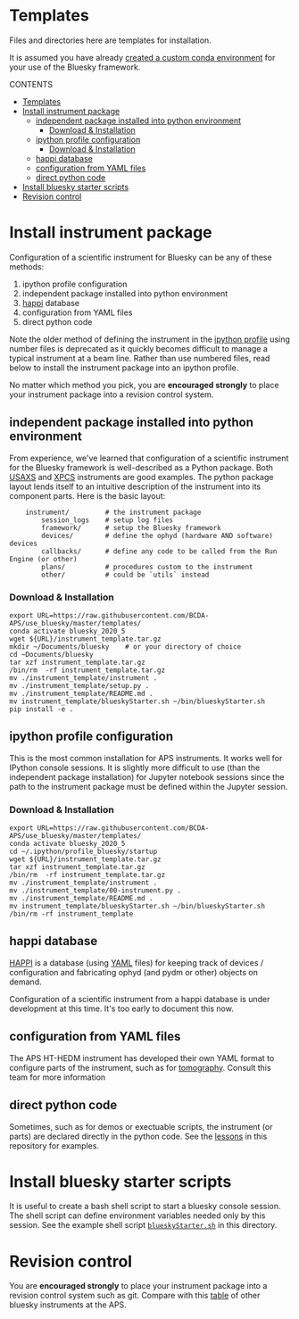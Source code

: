# Templates

Files and directories here are templates for installation.

It is assumed you have already
[created a custom conda environment](/python_installation/README.md#quick-summary)
for your use of the Bluesky framework.

CONTENTS

- [Templates](#templates)
- [Install instrument package](#install-instrument-package)
  - [independent package installed into python environment](#independent-package-installed-into-python-environment)
    - [Download & Installation](#download--installation)
  - [ipython profile configuration](#ipython-profile-configuration)
    - [Download & Installation](#download--installation-1)
  - [happi database](#happi-database)
  - [configuration from YAML files](#configuration-from-yaml-files)
  - [direct python code](#direct-python-code)
- [Install bluesky starter scripts](#install-bluesky-starter-scripts)
- [Revision control](#revision-control)

# Install instrument package

Configuration of a scientific instrument for Bluesky can be any of these methods:

1. ipython profile configuration
1. independent package installed into python environment
1. [happi](https://pcdshub.github.io/happi) database
1. configuration from YAML files
1. direct python code

Note the older method of defining the instrument in the
[ipython profile](https://ipython.readthedocs.io/en/stable/config/intro.html#profiles)
using number files is deprecated as it quickly becomes difficult to manage
a typical instrument at a beam line.  Rather than use numbered files, read below to
install the instrument package into an ipython profile.

No matter which method you pick, you are **encouraged strongly** to place your
instrument package into a revision control system.

## independent package installed into python environment

From experience, we've learned that configuration of a scientific instrument
for the Bluesky framework is well-described as a Python package.  Both
[USAXS](https://github.com/APS-USAXS/ipython-usaxs/tree/master/profile_bluesky/startup/instrument)
and [XPCS](https://github.com/aps-8id-dys/ipython-8idiuser/tree/master/profile_bluesky/startup/instrument)
instruments are good examples.  The python package layout lends itself
to an intuitive description of the instrument into its component parts.  Here
is the basic layout:

```
    instrument/         # the instrument package
        session_logs    # setup log files
        framework/      # setup the Bluesky framework
        devices/        # define the ophyd (hardware AND software) devices
        callbacks/      # define any code to be called from the Run Engine (or other)
        plans/          # procedures custom to the instrument
        other/          # could be `utils` instead
```

### Download & Installation

```
export URL=https://raw.githubusercontent.com/BCDA-APS/use_bluesky/master/templates/
conda activate bluesky_2020_5
wget ${URL}/instrument_template.tar.gz
mkdir ~/Documents/bluesky    # or your directory of choice
cd ~Documents/bluesky
tar xzf instrument_template.tar.gz
/bin/rm  -rf instrument_template.tar.gz
mv ./instrument_template/instrument .
mv ./instrument_template/setup.py .
mv ./instrument_template/README.md .
mv instrument_template/blueskyStarter.sh ~/bin/blueskyStarter.sh
pip install -e .
```

## ipython profile configuration

This is the most common installation for APS instruments.  It works well
for IPython console sessions.  It is slightly more difficult to use (than the
independent package installation) for Jupyter notebook sessions since the path
to the instrument package must be defined within the Jupyter session.

### Download & Installation

```
export URL=https://raw.githubusercontent.com/BCDA-APS/use_bluesky/master/templates/
conda activate bluesky_2020_5
cd ~/.ipython/profile_bluesky/startup
wget ${URL}/instrument_template.tar.gz
tar xzf instrument_template.tar.gz
/bin/rm  -rf instrument_template.tar.gz
mv ./instrument_template/instrument .
mv ./instrument_template/00-instrument.py .
mv ./instrument_template/README.md .
mv instrument_template/blueskyStarter.sh ~/bin/blueskyStarter.sh
/bin/rm -rf instrument_template
```
## happi database

[HAPPI](https://pcdshub.github.io/happi) is a database (using
[YAML](https://yaml.org/) files) for keeping track of
devices / configuration and fabricating ophyd (and pydm or other) objects on demand.

Configuration of a scientific instrument from a happi database is
under development at this time.  It's too early to document this now.

## configuration from YAML files

The APS HT-HEDM instrument has developed their own YAML
format to configure parts of the instrument, such as for
[tomography](https://github.com/aps-ht-hedm/jupyter-ht-hedm/blob/master/seisidd/config/tomo_devices.yml).  Consult this team for more information

## direct python code

Sometimes, such as for demos or exectuable scripts, the instrument
(or parts) are declared directly in the python code.  See the
[lessons](/lessons/README.md) in this repository for examples.


# Install bluesky starter scripts

It is useful to create a bash shell script to start a bluesky
console session.  The shell script can define environment variables
needed only by this session.  See the example shell script
[`blueskyStarter.sh`](/templates/blueskyStarter.sh) in this directory.

# Revision control

You are **encouraged strongly** to place your instrument package
into a revision control system such as git.  Compare with this
[table](https://github.com/BCDA-APS/use_bluesky/wiki#aps-list) of
other bluesky instruments at the APS.
